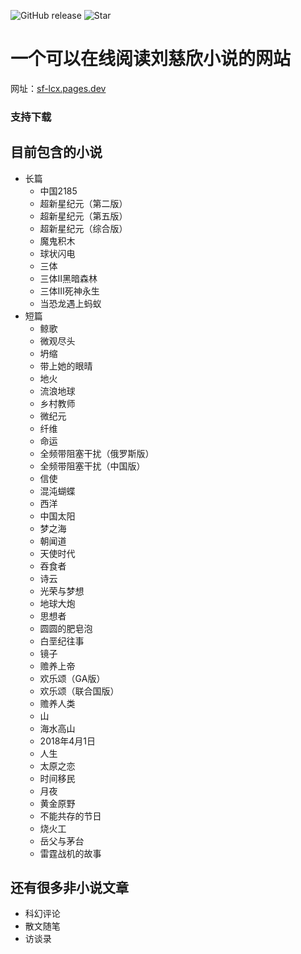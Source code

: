 ![GitHub release](https://badgen.net/github/release/WinMCHG31400/sf-lcx-read)
![Star](https://badgen.net/github/stars/WinMCHG31400/sf-lcx-read)
# 一个可以在线阅读刘慈欣小说的网站
网址：[sf-lcx.pages.dev](https://sf-lcx.pages.dev)
### 支持下载
## 目前包含的小说
- 长篇
    - 中国2185
    - 超新星纪元（第二版）
    - 超新星纪元（第五版）
    - 超新星纪元（综合版）
    - 魔鬼积木
    - 球状闪电
    - 三体
    - 三体Ⅱ黑暗森林
    - 三体Ⅲ死神永生
    - 当恐龙遇上蚂蚁
- 短篇
    - 鲸歌
    - 微观尽头
    - 坍缩
    - 带上她的眼晴
    - 地火
    - 流浪地球
    - 乡村教师
    - 微纪元
    - 纤维
    - 命运
    - 全频带阻塞干扰（俄罗斯版）
    - 全频带阻塞干扰（中国版）
    - 信使
    - 混沌蝴蝶
    - 西洋
    - 中国太阳
    - 梦之海
    - 朝闻道
    - 天使时代
    - 吞食者
    - 诗云
    - 光荣与梦想
    - 地球大炮
    - 思想者
    - 圆圆的肥皂泡
    - 白垩纪往事
    - 镜子
    - 赡养上帝
    - 欢乐颂（GA版）
    - 欢乐颂（联合国版）
    - 赡养人类
    - 山
    - 海水高山
    - 2018年4月1日
    - 人生
    - 太原之恋
    - 时间移民
    - 月夜
    - 黄金原野
    - 不能共存的节日
    - 烧火工
    - 岳父与茅台
    - 雷霆战机的故事 
## 还有很多非小说文章
- 科幻评论
- 散文随笔
- 访谈录